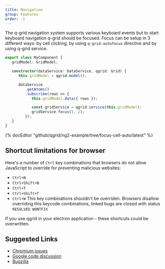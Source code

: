```yaml
---
title: Navigation
group: Features
order: -1
---
```


The q-grid navigation system supports various keyboard events but to start keyboard navigation q-grid should be focused. Focus can be setup in 3 different ways: by cell clicking, by using `q-grid-autofocus` directive and by using q-grid service.   

```typescript
export class MyComponent {
   gridModel: GridModel;

   constructor(dataService: DataService, qgrid: Grid) {
      this.gridModel = qgrid.model();

      dataService
         .getAtoms()
         .subscribe(rows => {
            this.gridModel.data({ rows });

            const gridService = qgrid.service(this.gridModel);
            gridService.focus(1, 2);
         });
   }
}
```

{% docEditor "github/qgrid/ng2-example/tree/focus-cell-auto/latest" %}


## Shortcut limitations for browser

Here's a number of `Ctrl` key combinations that browsers do not allow JavaScript to override for preventing malicious websites:
* `Ctrl+N`
* `Ctrl+Shift+N`
* `Ctrl+T`
* `Ctrl+Shift+T`
* `Ctrl+W`
This key combinations shouldn't be overriden. Browsers disallow overriding this keycode combinations, linked bugs are closed with status `RESOLVED WONTFIX`

If you use qgrid in your electron application - these shortcuts could be overwritten.


## Suggested Links

* [Chromium issues](https://bugs.chromium.org/p/chromium/issues/detail?id=33056) 
* [Google code discussion](https://groups.google.com/a/chromium.org/forum/?fromgroups=#!topic/chromium-bugs/Ntc1byZXHfU)
* [Bugzilla](https://bugzilla.mozilla.org/show_bug.cgi?id=1291706)